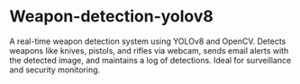 # Weapon-detection-yolov8
A real-time weapon detection system using YOLOv8 and OpenCV. Detects weapons like knives, pistols, and rifles via webcam, sends email alerts with the detected image, and maintains a log of detections. Ideal for surveillance and security monitoring.
